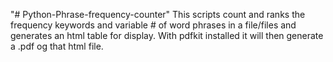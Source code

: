 "# Python-Phrase-frequency-counter"
This scripts count and ranks the frequency keywords and variable # of word phrases in a file/files and generates an html table for display. With pdfkit installed it will then generate a .pdf og that html file.
